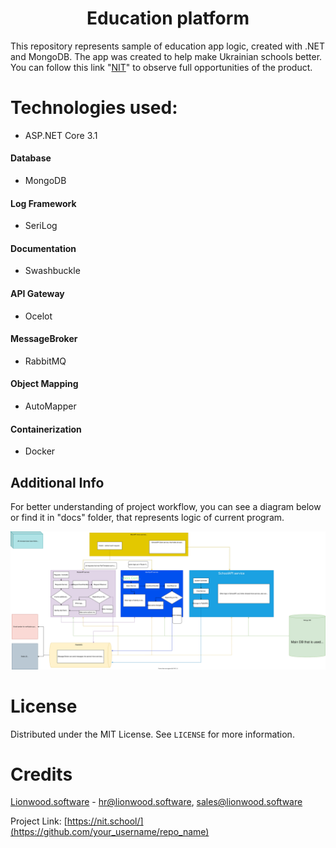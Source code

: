 ﻿<h1 align="center">Education platform</h1>

This repository represents sample of education app logic, created with .NET and MongoDB. The app was created to help make Ukrainian schools better. You can follow this link "[NIT](https://nit.school/)" to observe full opportunities of the product.

# Technologies used:
* ASP.NET Core 3.1
#### Database
* MongoDB 
#### Log Framework
* SeriLog
#### Documentation
* Swashbuckle
#### API Gateway
* Ocelot
#### MessageBroker
* RabbitMQ 
#### Object Mapping
* AutoMapper
#### Containerization
* Docker


## Additional Info

For better understanding of project workflow, you can see a diagram below or find it in "docs" folder, that represents logic of current program.

![DiagramWorkflow](docs/education_platform_workflow_diagram.svg)

# License

Distributed under the MIT License. See `LICENSE` for more information.

<!-- Credits -->
# Credits

[Lionwood.software](https://lionwood.software/) - hr@lionwood.software, sales@lionwood.software

Project Link: [https://nit.school/](https://github.com/your_username/repo_name)